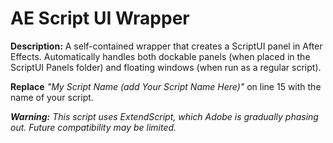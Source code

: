 # AE Script UI Wrapper
**Description:** A self-contained wrapper that creates a ScriptUI panel in After Effects. Automatically handles both dockable panels (when placed in the ScriptUI Panels folder) and floating windows (when run as a regular script).

**Replace** *"My Script Name (add Your Script Name Here)"* on line 15 with the name of your script.

***Warning:** This script uses ExtendScript, which Adobe is gradually phasing out. Future compatibility may be limited.*

